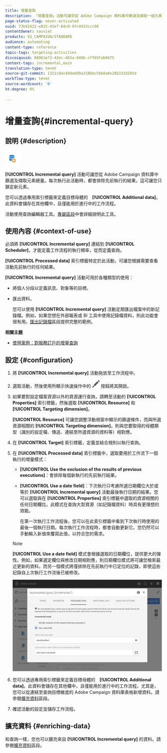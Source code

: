 ```yaml
---
title: 增量查詢
description: 「增量查詢」活動可讓您從 Adobe Campaign 資料庫中篩選及擷取一組元素。
page-status-flag: never-activated
uuid: 73b42422-e815-43ef-84c0-97c4433ccc98
contentOwner: sauviat
products: SG_CAMPAIGN/STANDARD
audience: automating
content-type: reference
topic-tags: targeting-activities
discoiquuid: 80961e73-42ec-463a-8496-cff69fab0475
context-tags: incremental,main
translation-type: tm+mt
source-git-commit: 1321c84c49de6d9a318bbc5bb8a0e28b332d2b5d
workflow-type: tm+mt
source-wordcount: '0'
ht-degree: 0%

---
```



# 增量查詢{#incremental-query}

## 說明 {#description}

![](assets/incremental.png)

**[!UICONTROL Incremental query]** 活動可讓您從 Adobe Campaign 資料庫中篩選及擷取元素總量。每次執行此活動時，都會排除先前執行的結果。這可讓您只鎖定新元素。

您可以透過專用索引標籤來定義目標母體的　**[!UICONTROL Additional data]**。此資料會儲存在其他欄中，且僅能用於進行中的工作流程。

活動使用查詢編輯器工具。[專屬區段](../../automating/using/editing-queries.md#about-query-editor)中會詳細說明此工具。

## 使用內容 {#context-of-use}

必須將 **[!UICONTROL Incremental query]** 連結到 **[!UICONTROL Scheduler]**，才能定義工作流程的執行頻率，從而定義查詢。

**[!UICONTROL Processed data]** 索引標籤特定於此活動，可讓您根據需要查看活動先前執行的任何結果。

**[!UICONTROL Incremental query]** 活動可用於各種類型的使用：

* 將個人分段以定義訊息、對象等的目標。

* 匯出資料。

   您可以使用 **[!UICONTROL Incremental query]** 活動定期匯出檔案中的新記錄檔。例如，如果您想在外部報表或 BI 工具中使用記錄檔資料，則此功能會很有用。[匯出記錄檔](../../automating/using/exporting-logs.md)區段提供完整的範例。

**相關主題**

* [使用案例：對服務訂戶的增量查詢](../../automating/using/incremental-query-on-subscribers.md)

## 設定 {#configuration}

1. 將 **[!UICONTROL Incremental query]** 活動拖放至工作流程中。
1. 選取活動，然後使用所顯示快速操作中的 ![](assets/edit_darkgrey-24px.png) 按鈕將其開啟。
1. 如果要對設定檔案資源以外的資源運行查詢，請轉至活動的 **[!UICONTROL Properties]** 索引標籤，然後選取 **[!UICONTROL Resource]** 和　**[!UICONTROL Targeting dimension]**。

   **[!UICONTROL Resource]** 可讓您調整浮動視窗中顯示的篩選條件，而與所選資源相關的 **[!UICONTROL Targeting dimension]**，則與您要取得的母體類型（識別的設定檔、傳送、連結至所選資源的資料等）相對應。

1. 在 **[!UICONTROL Target]** 索引標籤，定義並結合規則以執行查詢。
1. 在 **[!UICONTROL Processed data]** 索引標籤中，選取要用於工作流下一個執行的增量模式：

   * **[!UICONTROL Use the exclusion of the results of previous executions]**：會排除每個新執行的先前執行結果。
   * **[!UICONTROL Use a date field]**：下次執行只考慮所選日期欄位大於或等於 **[!UICONTROL Incremental query]** 活動最後執行日期的結果。您可以選取與在 **[!UICONTROL Properties]** 索引標籤中選取的資源相關的任何日期欄位。此模式在查詢大型資源（如記錄檔資料）時具有更理想的效能。

      在第一次執行工作流程後，您可以在此索引標籤中看到下次執行時使用的最後一個執行日期。每次執行工作流程時，都會自動更新它。您仍然可以手動輸入新值來覆寫此值，以符合您的需求。
   >[!NOTE]
   >
   >**[!UICONTROL Use a date field]** 模式會根據選取的日期欄位，提供更大的彈性。例如，如果選定欄位與修改日期相對應，則日期欄位模式將可讓您檢索最近更新的資料，而另一個模式將僅排除在先前執行中已定位的記錄，即使這些記錄自上次執行工作流後已被修改。

   ![](assets/incremental_query_usedatefield.png)

1. 您可以透過專用索引標籤來定義目標母體的　**[!UICONTROL Additional data]**。此資料會儲存在其他欄中，且僅能用於進行中的工作流程。尤其是，您可以從連結至查詢目標維度的 Adobe Campaign 資料庫表格新增資料。請參閱[擴充資料](../../automating/using/query.md#enriching-data)區段。
1. 確認活動的設定並儲存工作流程。

## 擴充資料 {#enriching-data}

和查詢一樣，您也可以擴充來自 **[!UICONTROL Incremental query]** 的資料。請參閱[擴充資料](../../automating/using/query.md#enriching-data)區段。
